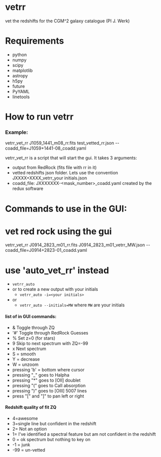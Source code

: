 # vetrr
vet the redshifts for the CGM^2 galaxy catalogue (PI J. Werk)

# Requirements


* python
* numpy
* scipy
* matplotlib
* astropy
* h5py
* future
* PyYAML
* linetools

# How to run vetrr

### Example:
vetrr_vet_rr J1059_1441_m08_rr.fits test_vetted_rr.json --coadd_file=J1059+1441-08_coadd.yaml

vetrr_vet_rr is a script that will start the gui. It takes 3 arguments:
* output from RedRock (fits file with rr in it)
* vetted redshifts json folder. Lets use the convention JXXXX+XXXX_vetrr_your initials.json
* coadd_file: JXXXXXXX-<mask_number>_coadd.yaml created by the redux software


# Commands to use in the GUI:

# vet red rock using the gui
vetrr_vet_rr J0914_2823_m01_rr.fits J0914_2823_m01_vetrr_MW.json --coadd_file=J0914+2823-01_coadd.yaml

# use 'auto_vet_rr' instead
 * `vetrr_auto`
 * or to create a new output with your initials
    - `vetrr_auto -i=<your initials>`
* or
    - `vetrr_auto --initials=MW` where `MW` are your initials


#### list of in GUI commands:
* & Toggle through ZQ
* '#' Toggle through RedRock Guesses
* % Set z=0 (for stars)
* 9 Skip to next spectrum with ZQ=-99
* x Next spectrum
* S = smooth
* Y = decrease
* W = unzoom
* pressing 'b' = bottom where cursor
* pressing "_" goes to Halpha
* pressing "*" goes to [OII] doublet
* pressing "(" goes to CaII absorption
* pressing ")" goes to [OIII] 5007 lines
* press "[" and "]" to pan left or right

#### Redshift quality of fit ZQ
* 4=awesome
* 3=single line but confident in the redshift
* 2= Not an option
* 1= I've identified a spectral feature but am not confident in the redshift
* 0 = ok spectrum but nothing to key on
* -1 = junk
* -99 = un-vetted
